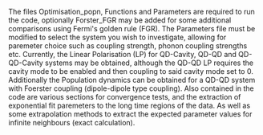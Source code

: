 The files Optimisation_popn, Functions and Parameters are required to run the code, optionally Forster_FGR may be added for some additional comparisons using Fermi's golden rule (FGR). The Parameters file must be 
modified to select the system you wish to investigate, allowing for paremeter choice such as coupling strength, phonon coupling strengths etc.
Currently, the Linear Polarisation (LP) for QD-Cavity, QD-QD and QD-QD-Cavity systems may be obtained, although the QD-QD LP requires the cavity mode to be enabled and then coupling to said cavity mode set to 0. 
Additionally the Population dynamics can be obtained for a QD-QD system with Foerster coupling (dipole-dipole type coupling). 
Also contained in the code are various sections for convergence tests, and the extraction of exponential fit paremeters to the long time regions of the data. As well as some extrapolation methods to extract the 
expected parameter values for infinite neighbours (exact calculation).
